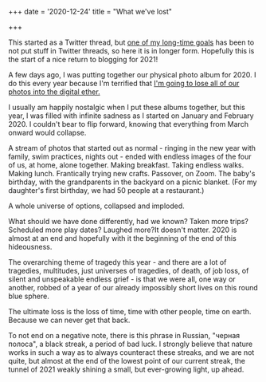+++
date = '2020-12-24'
title = "What we've lost"

+++

This started as a Twitter thread, but [one of my long-time goals](http://blog.vickiboykis.com/2016/11/20/fix-the-internet/) has been to not put stuff in Twitter threads, so here it is in longer form. Hopefully this is the start of a nice return to blogging for 2021!

A few days ago, I was putting together our physical photo album for 2020. I do this every year because I'm terrified that [I'm going to lose all of our photos into the digital ether.](http://veekaybee.github.io/2015/06/03/what-do-we-do-with-all-these-photos/)

I usually am happily nostalgic when I put these albums together, but this year, I was filled with infinite sadness as I started on January and February 2020. I couldn't bear to flip forward, knowing that everything from March onward would collapse. 


A stream of photos that started out as normal - ringing in the new year with family, swim practices, nights out - ended with endless images of the four of us, at home, alone together. Making breakfast. Taking endless walks. Making lunch. Frantically trying new crafts. Passover, on Zoom. The baby's birthday, with the grandparents in the backyard on a picnic blanket. (For my daughter's first birthday, we had 50 people at a restaurant.) 

A whole universe of options, collapsed and imploded. 

What should we have done differently, had we known? Taken more trips? Scheduled more play dates? Laughed more?It doesn't matter. 2020 is almost at an end and hopefully with it the beginning of the end of this hideousness.

The overarching theme of tragedy this year - and there are a lot of tragedies, multitudes, just universes of tragedies, of death, of job loss, of silent and unspeakable endless grief - is that we were all, one way or another,  robbed of a year of our already impossibly short lives on this round blue sphere. 

The ultimate loss is the loss of time, time with other people, time on earth. Because we can never get that back. 

To not end on a negative note, there is this phrase in Russian, "черная полоса", a black streak, a period of bad luck. I strongly believe that nature works in such a way as to always counteract these streaks, and we are not quite, but almost at the end of the lowest point of our current streak, the tunnel of 2021 weakly shining a small, but ever-growing light, up ahead. 
